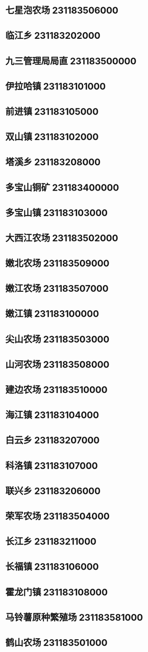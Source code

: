 # 七星泡农场 231183506000
# 临江乡 231183202000
# 九三管理局局直 231183500000
# 伊拉哈镇 231183101000
# 前进镇 231183105000
# 双山镇 231183102000
# 塔溪乡 231183208000
# 多宝山铜矿 231183400000
# 多宝山镇 231183103000
# 大西江农场 231183502000
# 嫩北农场 231183509000
# 嫩江农场 231183507000
# 嫩江镇 231183100000
# 尖山农场 231183503000
# 山河农场 231183508000
# 建边农场 231183510000
# 海江镇 231183104000
# 白云乡 231183207000
# 科洛镇 231183107000
# 联兴乡 231183206000
# 荣军农场 231183504000
# 长江乡 231183211000
# 长福镇 231183106000
# 霍龙门镇 231183108000
# 马铃薯原种繁殖场 231183581000
# 鹤山农场 231183501000
